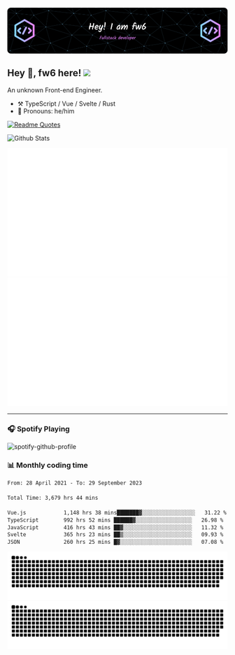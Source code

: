 ![Header](github-header-image.png)

## Hey 👋, fw6 here! <img src="https://github.githubassets.com/images/mona-whisper.gif" height="24" />


An unknown Front-end Engineer.

-   :hammer_and_pick: TypeScript / Vue / Svelte / Rust
-   :man: Pronouns: he/him


[![Readme Quotes](https://quotes-github-readme.vercel.app/api?type=horizontal&theme=algolia)](https://github.com/piyushsuthar/github-readme-quotes)



![Github Stats](https://github-readme-stats.vercel.app/api?username=fw6&bg_color=30,e96443,904e95&title_color=fff&text_color=fff)

![](https://raw.githubusercontent.com/fw6/github-stats-transparent/output/generated/overview.svg)
![](https://raw.githubusercontent.com/fw6/github-stats-transparent/output/generated/languages.svg)


---

### 🎧 Spotify Playing

<!-- ![spotify-github-profile](/img/default.svg) -->

![spotify-github-profile](https://spotify-github-profile.vercel.app/api/view.svg?uid=r6wn4hdvypv0lkzyrj0e0pjct&cover_image=true&theme=default&show_offline=true&background_color=9a10ad&interchange=true&bar_color_cover=true)



### :bar_chart: Monthly coding time 

<!--START_SECTION:waka-->

```txt
From: 28 April 2021 - To: 29 September 2023

Total Time: 3,679 hrs 44 mins

Vue.js            1,148 hrs 38 mins███████▓░░░░░░░░░░░░░░░░░   31.22 %
TypeScript        992 hrs 52 mins ██████▓░░░░░░░░░░░░░░░░░░   26.98 %
JavaScript        416 hrs 43 mins ██▓░░░░░░░░░░░░░░░░░░░░░░   11.32 %
Svelte            365 hrs 23 mins ██▒░░░░░░░░░░░░░░░░░░░░░░   09.93 %
JSON              260 hrs 25 mins █▓░░░░░░░░░░░░░░░░░░░░░░░   07.08 %
```

<!--END_SECTION:waka-->




![github contribution grid snake animation](https://raw.githubusercontent.com/platane/platane/output/github-contribution-grid-snake-dark.svg#gh-dark-mode-only)![github contribution grid snake animation](https://raw.githubusercontent.com/platane/platane/output/github-contribution-grid-snake.svg#gh-light-mode-only)
